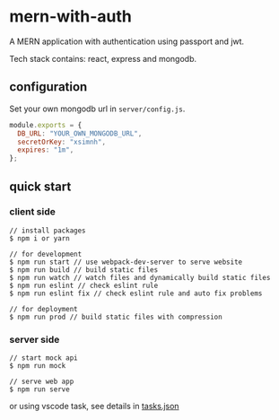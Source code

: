 # mern-with-auth

A MERN application with authentication using passport and jwt.

Tech stack contains: react, express and mongodb.

## configuration

Set your own mongodb url in `server/config.js`.

```js
module.exports = {
  DB_URL: "YOUR_OWN_MONGODB_URL",
  secretOrKey: "xsimnh",
  expires: "1m",
};
```

## quick start

### client side

```terminal
// install packages
$ npm i or yarn

// for development
$ npm run start // use webpack-dev-server to serve website
$ npm run build // build static files
$ npm run watch // watch files and dynamically build static files
$ npm run eslint // check eslint rule
$ npm run eslint fix // check eslint rule and auto fix problems

// for deployment
$ npm run prod // build static files with compression
```

### server side

```terminal
// start mock api
$ npm run mock

// serve web app
$ npm run serve
```

or using vscode task, see details in [tasks.json](./.vscode/tasks.json)
